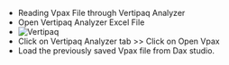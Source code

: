 + Reading Vpax File through Vertipaq Analyzer
+ Open Vertipaq Analyzer Excel File
+ ![Vertipaq](https://github.com/Arpit-Khatod/Exporting-Data-Vertipaq-Analyser-/assets/138649756/bea3e838-1dbd-4910-a307-119e41552f64)
+ Click on Vertipaq Analyzer tab >> Click on Open Vpax
+ Load the previously saved Vpax file from Dax studio.
